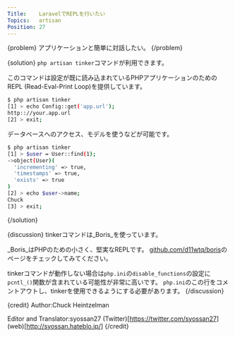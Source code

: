```yaml
---
Title:    LaravelでREPLを行いたい
Topics:   artisan
Position: 27
---
```


{problem}
アプリケーションと簡単に対話したい。
{/problem}

{solution}
`php artisan tinker`コマンドが利用できます。

このコマンドは設定が既に読み込まれているPHPアプリケーションのためのREPL (Read-Eval-Print Loop)を提供しています。

```bash
$ php artisan tinker
[1] > echo Config::get('app.url');
http:://your.app.url
[2] > exit;
```

データベースへのアクセス、モデルを使うなどが可能です。

```bash
$ php artisan tinker
[1] > $user = User::find(1);
->object(User)(
  'incrementing' => true,
  'timestamps' => true,
  'exists' => true
)
[2] > echo $user->name;
Chuck
[3] > exit;
```
{/solution}

{discussion}
tinkerコマンドは_Boris_を使っています。

_Boris_はPHPのための小さく、堅実なREPLです。
[github.com/d11wtq/boris](https://github.com/d11wtq/boris)のページをチェックしてみてください。

tinkerコマンドが動作しない場合は`php.ini`の`disable_functions`の設定に`pcntl_()`関数が含まれている可能性が非常に高いです。
`php.ini`のこの行をコメントアウトし、tinkerを使用できるようにする必要があります。
{/discussion}

{credit}
Author:Chuck Heintzelman

Editor and Translator:syossan27
(Twitter)[https://twitter.com/syossan27]
(web)[http://syossan.hateblo.jp/]
{/credit}
